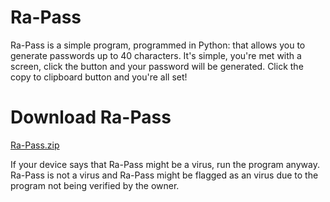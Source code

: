 # Ra-Pass

Ra-Pass is a simple program, programmed in Python: that allows you to generate passwords up to 40 characters. It's simple, you're met with a screen, click the button and your password will be generated. Click the copy to clipboard button and you're all set!

# Download Ra-Pass

[Ra-Pass.zip](https://github.com/user-attachments/files/18718085/Ra-Pass.zip)

If your device says that Ra-Pass might be a virus, run the program anyway. Ra-Pass is not a virus and Ra-Pass might be flagged as an virus due to the program not being verified by the owner.
